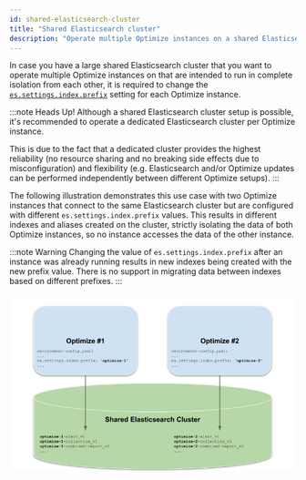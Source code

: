```yaml
---
id: shared-elasticsearch-cluster
title: "Shared Elasticsearch cluster"
description: "Operate multiple Optimize instances on a shared Elasticsearch cluster."
---
```


In case you have a large shared Elasticsearch cluster that you want to operate multiple Optimize instances on that are intended to run in complete isolation from each other, it is required to change the [`es.settings.index.prefix`](./system-configuration.md#index-settings) setting for each Optimize instance.

:::note Heads Up!
Although a shared Elasticsearch cluster setup is possible, it's recommended to operate a dedicated Elasticsearch cluster per Optimize instance.

This is due to the fact that a dedicated cluster provides the highest reliability (no resource sharing and no breaking side effects due to misconfiguration) and flexibility (e.g. Elasticsearch and/or Optimize updates can be performed independently between different Optimize setups).
:::

The following illustration demonstrates this use case with two Optimize instances that connect to the same Elasticsearch cluster but are configured with different `es.settings.index.prefix` values. This results in different indexes and aliases created on the cluster, strictly isolating the data of both Optimize instances, so no instance accesses the data of the other instance.

:::note Warning
Changing the value of `es.settings.index.prefix` after an instance was already running results in new indexes being created with the new prefix value. There is no support in migrating data between indexes based on different prefixes.
:::

![Shared Elasticsearch Cluster Setup](img/shared-elasticsearch-cluster.png)
